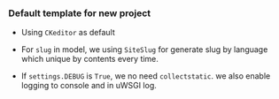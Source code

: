 ### Default template for new project

* Using `CKeditor` as default


* For `slug` in model, we using `SiteSlug` for generate slug by language which unique by contents every time.

* If `settings.DEBUG` is `True`, we no need `collectstatic`. we also enable logging to console and in uWSGI log.

